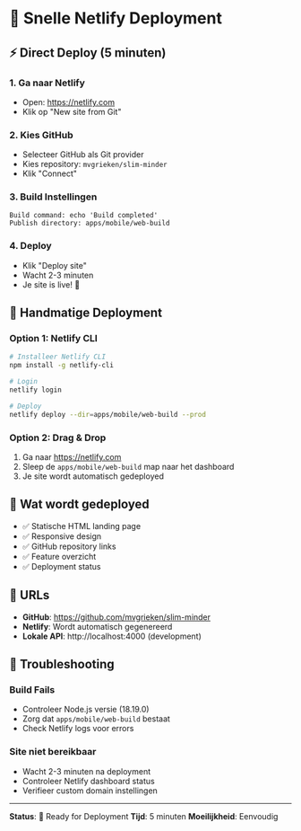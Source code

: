 # 🚀 Snelle Netlify Deployment

## ⚡ Direct Deploy (5 minuten)

### 1. Ga naar Netlify
- Open: https://netlify.com
- Klik op "New site from Git"

### 2. Kies GitHub
- Selecteer GitHub als Git provider
- Kies repository: `mvgrieken/slim-minder`
- Klik "Connect"

### 3. Build Instellingen
```
Build command: echo 'Build completed'
Publish directory: apps/mobile/web-build
```

### 4. Deploy
- Klik "Deploy site"
- Wacht 2-3 minuten
- Je site is live! 🎉

## 🔧 Handmatige Deployment

### Option 1: Netlify CLI
```bash
# Installeer Netlify CLI
npm install -g netlify-cli

# Login
netlify login

# Deploy
netlify deploy --dir=apps/mobile/web-build --prod
```

### Option 2: Drag & Drop
1. Ga naar https://netlify.com
2. Sleep de `apps/mobile/web-build` map naar het dashboard
3. Je site wordt automatisch gedeployed

## 📱 Wat wordt gedeployed

- ✅ Statische HTML landing page
- ✅ Responsive design
- ✅ GitHub repository links
- ✅ Feature overzicht
- ✅ Deployment status

## 🔗 URLs

- **GitHub**: https://github.com/mvgrieken/slim-minder
- **Netlify**: Wordt automatisch gegenereerd
- **Lokale API**: http://localhost:4000 (development)

## 🚨 Troubleshooting

### Build Fails
- Controleer Node.js versie (18.19.0)
- Zorg dat `apps/mobile/web-build` bestaat
- Check Netlify logs voor errors

### Site niet bereikbaar
- Wacht 2-3 minuten na deployment
- Controleer Netlify dashboard status
- Verifieer custom domain instellingen

---

**Status**: 🚀 Ready for Deployment
**Tijd**: 5 minuten
**Moeilijkheid**: Eenvoudig
